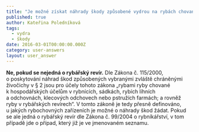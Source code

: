```yaml
---
title: "Je možné získat náhrady škody způsobené vydrou na rybách chovaných v\_zatopeném lomu?"
published: true
author: Kateřina Poledníková
tags:
  - vydra
  - škody
date: 2016-03-01T00:00:00.000Z
category: user-answers
layout: user_answer
---
```

**Ne, pokud se nejedná o rybářský revír.** Dle Zákona č. 115/2000,
o poskytování náhrad škod způsobených vybranými zvláště chráněnými
živočichy v § 2 jsou pro účely tohoto zákona „rybami ryby chované
k hospodářských účelům v rybnících, sádkách, rybích líhních
a odchovnách, klecových odchovech nebo pstružích farmách; a rovněž ryby
v rybářských revírech“. V tomto zákoně je tedy přesně definováno,
u jakých rybochovných zařízeních je možné o náhrady škod žádat. Pokud se
ale jedná o rybářský revír dle Zákona č. 99/2004 o rybníkářství, v tom
případě jde o případ, který již je ve jmenovaném seznamu.
